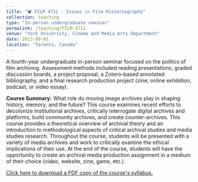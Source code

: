 ```yaml
---
title: "📽️ FILM 4711 - Issues in Film Historiography"
collection: teaching
type: "In-person undergraduate seminar"
permalink: /teaching/FILM-4711
venue: "York University, Cinema and Media Arts Department"
date: 2023-09-01
location: "Toronto, Canada"
---
```


A fourth-year undergraduate in-person seminar focused on the politics of film archiving. Assessment methods included reading presentations, graded discussion boards, a project proposal, a Zotero-based annotated bibliography, and a final research production project (zine, online exhibition, podcast, or video essay).

<b>Course Summary:</b> What role do moving image archives play in shaping history, memory, and the future? This course examines recent efforts to decolonize institutional archives, critically interrogate digital archives and platforms, build community archives, and create counter-archives. This course provides a theoretical overview of archival theory and an introduction to methodological aspects of critical archival studies and media studies research. Throughout the course, students will be presented with a variety of media archives and work to critically examine the ethical implications of their use. At the end of the course, students will have the opportunity to create an archival media production assignment in a medium of their choice (video, website, zine, game, etc.).

[Click here to download a PDF copy of the course's syllabus.](arbailey2297.github.io/files/CMA4711.pdf)

